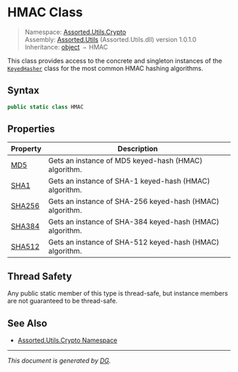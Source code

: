 ﻿# HMAC Class

> Namespace: [Assorted.Utils.Crypto](index.md#assortedutilscrypto-namespace)\
> Assembly: [Assorted.Utils](index.md) (Assorted.Utils.dll) version 1.0.1.0\
> Inheritance: [object](https://docs.microsoft.com/en-us/dotnet/api/system.object) `→` HMAC

This class provides access to the concrete and singleton instances of the [`KeyedHasher`](Assorted.Utils.Crypto.KeyedHasher.md) class for the most common HMAC hashing algorithms.

## Syntax

```csharp
public static class HMAC
```

## Properties

Property | Description
--- | ---
[MD5](Assorted.Utils.Crypto.HMAC.MD5.md) | Gets an instance of MD5 keyed-hash (HMAC) algorithm.
[SHA1](Assorted.Utils.Crypto.HMAC.SHA1.md) | Gets an instance of SHA-1 keyed-hash (HMAC) algorithm.
[SHA256](Assorted.Utils.Crypto.HMAC.SHA256.md) | Gets an instance of SHA-256 keyed-hash (HMAC) algorithm.
[SHA384](Assorted.Utils.Crypto.HMAC.SHA384.md) | Gets an instance of SHA-384 keyed-hash (HMAC) algorithm.
[SHA512](Assorted.Utils.Crypto.HMAC.SHA512.md) | Gets an instance of SHA-512 keyed-hash (HMAC) algorithm.

## Thread Safety

Any public static member of this type is thread\-safe, but instance members are not guaranteed to be thread\-safe.

## See Also

- [Assorted.Utils.Crypto Namespace](index.md#assortedutilscrypto-namespace)

---

_This document is generated by [DG](https://github.com/Khojasteh/dg)._
